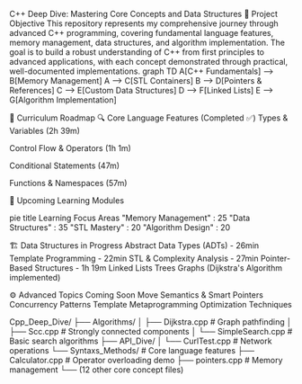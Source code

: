 C++ Deep Dive: Mastering Core Concepts and Data Structures 
📖 Project Objective
This repository represents my comprehensive journey through advanced C++ programming, covering fundamental language features, memory management, data structures, and algorithm implementation. The goal is to build a robust understanding of C++ from first principles to advanced applications, with each concept demonstrated through practical, well-documented implementations.
graph TD
    A[C++ Fundamentals] --> B[Memory Management]
    A --> C[STL Containers]
    B --> D[Pointers & References]
    C --> E[Custom Data Structures]
    D --> F[Linked Lists]
    E --> G[Algorithm Implementation]

🧠 Curriculum Roadmap
🔍 Core Language Features (Completed ✅)
Types & Variables (2h 39m)

Control Flow & Operators (1h 1m)

Conditional Statements (47m)

Functions & Namespaces (57m)

🧩 Upcoming Learning Modules

pie
    title Learning Focus Areas
    "Memory Management" : 25
    "Data Structures" : 35
    "STL Mastery" : 20
    "Algorithm Design" : 20

🏗️ Data Structures in Progress
Abstract Data Types (ADTs) - 26min
Template Programming - 22min
STL & Complexity Analysis - 27min
Pointer-Based Structures - 1h 19m
Linked Lists
Trees
Graphs (Dijkstra's Algorithm implemented)

⚙️ Advanced Topics Coming Soon
Move Semantics & Smart Pointers
Concurrency Patterns
Template Metaprogramming
Optimization Techniques

Cpp_Deep_Dive/
├── Algorithms/
│   ├── Dijkstra.cpp        # Graph pathfinding
│   ├── Scc.cpp            # Strongly connected components
│   └── SimpleSearch.cpp   # Basic search algorithms
├── API_Dive/
│   └── CurlTest.cpp       # Network operations
└── Syntaxs_Methods/       # Core language features
    ├── Calculator.cpp     # Operator overloading demo
    ├── pointers.cpp       # Memory management
    └── (12 other core concept files)
